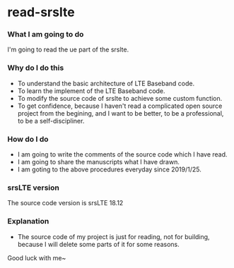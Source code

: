 # read-srslte
### What I am going to do
I'm going to read the ue part of the srslte.

### Why do I do this
* To understand the basic architecture of LTE Baseband code.
* To learn the implement of the LTE Baseband code.
* To modify the source code of srslte to achieve some custom function.
* To get confidence, because I haven't read a complicated open source project from the begining, and I want to be better, to be a professional, to be a self-discipliner.

### How do I do
* I am going to write the comments of the source code which I have read.
* I am going to share the manuscripts what I have drawn.
* I am goting to the above procedures everyday since 2019/1/25.

### srsLTE version
The source code version is srsLTE 18.12

### Explanation
* The source code of my project is just for reading, not for building, because I will delete some parts of it for some reasons.

Good luck with me~
